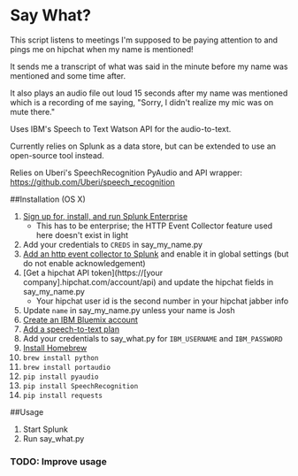 # Say What?
This script listens to meetings I'm supposed to be paying attention to and pings me on hipchat when my name is mentioned!

It sends me a transcript of what was said in the minute before my name was mentioned and some time after. 

It also plays an audio file out loud 15 seconds after my name was mentioned which is a recording of me saying, "Sorry, I didn't realize my mic was on mute there."

Uses IBM's Speech to Text Watson API for the audio-to-text. 

Currently relies on Splunk as a data store, but can be extended to use an open-source tool instead.

Relies on Uberi's SpeechRecognition PyAudio and API wrapper: https://github.com/Uberi/speech_recognition

##Installation (OS X)

1. [Sign up for, install, and run Splunk Enterprise](http://www.splunk.com/en_us/download-5.html)
	* This has to be enterprise; the HTTP Event Collector feature used here doesn't exist in light
2. Add your credentials to ```CREDS``` in say\_my\_name.py
3. [Add an http event collector to Splunk](http://localhost:8000/en-US/manager/launcher/http-eventcollector) and enable it in global settings (but do not enable acknowledgement)
4. [Get a hipchat API token](https://[your company].hipchat.com/account/api) and update the hipchat fields in say\_my\_name.py
	* Your hipchat user id is the second number in your hipchat jabber info
5. Update ```name``` in say\_my\_name.py unless your name is Josh
6. [Create an IBM Bluemix account](https://console.ng.bluemix.net/registration/)
7. [Add a speech-to-text plan](https://new-console.ng.bluemix.net/catalog/services/speech-to-text/)
8. Add your credentials to say\_what.py for ```IBM_USERNAME``` and ```IBM_PASSWORD```
9. [Install Homebrew](http://brew.sh/)
10. ```brew install python```
11. ```brew install portaudio```
12. ```pip install pyaudio```
13. ```pip install SpeechRecognition```
14. ```pip install requests```

##Usage

1. Start Splunk
2. Run say_what.py

### TODO: Improve usage
